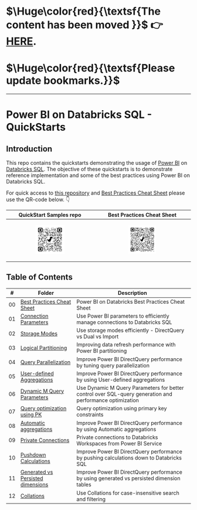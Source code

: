 # $\Huge\color{red}{\textsf{The content has been moved }}$  :point_right: [HERE](https://github.com/databricks-solutions/power-bi-on-databricks-quickstarts).

# $\Huge\color{red}{\textsf{Please update bookmarks.}}$

---


# Power BI on Databricks SQL - QuickStarts


## Introduction
This repo contains the quickstarts demonstrating the usage of [Power BI](https://powerbi.microsoft.com/) on [Databricks SQL](https://www.databricks.com/product/databricks-sql). The objective of these quickstarts is to demonstrate reference implementation and some of the best practices using Power BI on Databricks SQL.

For quick access to [this repository](.) and [Best Practices Cheat Sheet](https://www.databricks.com/sites/default/files/2025-04/2025-04-power-bi-on-databricks-best-practices-cheat-sheet.pdf) please use the QR-code below. 👇


| QuickStart Samples repo | Best Practices Cheat Sheet |
| ------ | ----------- |
| <p align="center"> <img width="35%" src="./images/qrcode-repo.png" /> </p> | <p align="center"> <img width="30%" src="./images/qrcode-cheatsheet.png" /> </p> |

## Table of Contents

| #    | Folder | Description |
| ---- | ------ | ----------- |
| 00   | [Best Practices Cheat Sheet](00.%20Best%20Practices%20Cheat%20Sheet/)    | Power BI on Databricks Best Practices Cheat Sheet    |
| 01   | [Connection Parameters](01.%20Connection%20Parameters/)    | Use Power BI parameters to efficiently manage connections to Databricks SQL    |
| 02   | [Storage Modes](./02.%20Storage%20Modes/)    | Use storage modes efficiently - DirectQuery vs Dual vs Import    |
| 03   | [Logical Partitioning](./03.%20Logical%20Partitioning/)    | Improving data refresh performance with Power BI partitioning    |
| 04   | [Query Parallelization](./04.%20Query%20Parallelization/)    | Improve Power BI DirectQuery performance by tuning query parallelization    |
| 05   | [User-defined Aggregations](./05.%20User-defined%20Aggregations/)    | Improve Power BI DirectQuery performance by using User-defined aggregations    |
| 06   | [Dynamic M Query Parameters](./06.%20Dynamic%20M%20Query%20Parameters/)    |  Use Dynamic M Query Parameters for better control over SQL-query generation and performance optimization   |
| 07   | [Query optimization using PK](./07.%20Query%20optimization%20using%20PK/)    |  Query optimization using primary key constraints   |
| 08   | [Automatic aggregations](./08.%20Automatic%20aggregations/)    |  Improve Power BI DirectQuery performance by using Automatic aggregations   |
| 09   | [Private Connections](./09.%20Private%20Connections/)    |  Private connections to Databricks Workspaces from Power BI Service   |
| 10   | [Pushdown Calculations](10.%20Pushdown%20Calculations/)    |  Improve Power BI DirectQuery performance by pushing calculations down to Databricks SQL  |
| 11   | [Generated vs Persisted dimensions](./11.%20Generated%20vs%20Persisted%20dimension/)    |  Improve Power BI DirectQuery performance by using generated vs persisted dimension tables  |
| 12   | [Collations](./12.%20Collations/)    |  Use Collations for case-insensitive search and filtering  |